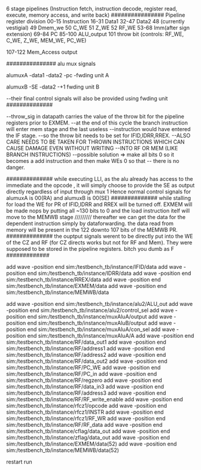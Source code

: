 6 stage pipelines (Instruction fetch, instruction decode, register  read,  execute,  memory  access, and  write  back)
################
Pipeline register division
00-15  Instruction
16-31  Data1
32-47  Data2
48  (currently vestigial)
49     Dmem_we
50     C_WE
51     Z_WE
52     RF_WE
53-68  Imm(after sign extension)
69-84  PC
85-100 ALU_output
101    throw bit (controls: RF_WE, C_WE, Z_WE, MEM_WE, PC_WE)

107-122 Mem_Access output 

###############
alu mux signals

alumuxA
-data1
-data2
-pc
-fwding unit A

alumuxB
-SE
-data2
-+1
fwding unit B

--their final control signals will also be provided using fwding unit
##############

--throw_sig in datapath carries the value of the throw bit for the pipeline registers prior to EXMEM.
    --at the end of this cycle the branch instruction will enter mem stage and the last useless
    --instruction would have entered the IF stage.
    --so the throw bit needs to be set for IFID,IDRR,RREX.
    --ALSO CARE NEEDS TO BE TAKEN FOR THROWN INSTRUCTIONS WHICH CAN CAUSE DAMAGE EVEN WITHOUT WRITING 
    --INTO RF OR MEM (LIKE BRANCH INSTRUCTIONS)
    --possible solution => make all bits 0 so it becomes a add instruction and then make WEs 0 so that 
    -- there is no danger.

##############
while executing LLI, as the alu already has access to the immediate and the opcode , it will simply choose to provide the SE as output directly regardless of input through mux 1
Hence normal control signals for alumuxA is 00(RA) and alumuxB is 00(SE)
##############
while stalling for load 
the WE for PR of IFID,IDRR and RREX will be turned off.
EXMEM will be made nops by putting all ~130 bits to 0
and the load instruction itelf will move to the MEMWB stage
/////////
thereafter we can get the data for the dependent instruction simply by dataforwarding.
the data read from memory will be present in the 122 downto 107 bits of the MEMWB PR.
##############
the ouptput signals werent to be directly put into the WE of the CZ and RF (for CZ directs works but not for RF and Mem). They were supposed to be stored in the pipeline registers. bitch you dumb as F
#############

add wave -position end  sim:/testbench_tb/instance/IFID/data
add wave -position end  sim:/testbench_tb/instance/IDRR/data
add wave -position end  sim:/testbench_tb/instance/RREX/data
add wave -position end  sim:/testbench_tb/instance/EXMEM/data
add wave -position end  sim:/testbench_tb/instance/MEMWB/data

add wave -position end  sim:/testbench_tb/instance/alu2/ALU_out
add wave -position end  sim:/testbench_tb/instance/alu2/control_sel
add wave -position end  sim:/testbench_tb/instance/muxAluA/output
add wave -position end  sim:/testbench_tb/instance/muxAluB/output
add wave -position end  sim:/testbench_tb/instance/muxAluA/con_sel
add wave -position end  sim:/testbench_tb/instance/muxAluA/A
add wave -position end  sim:/testbench_tb/instance/RF/data_out1
add wave -position end  sim:/testbench_tb/instance/RF/address1
add wave -position end  sim:/testbench_tb/instance/RF/address2
add wave -position end  sim:/testbench_tb/instance/RF/data_out2
add wave -position end  sim:/testbench_tb/instance/RF/PC_WE
add wave -position end  sim:/testbench_tb/instance/RF/PC_in
add wave -position end  sim:/testbench_tb/instance/RF/regzero
add wave -position end  sim:/testbench_tb/instance/RF/data_in3
add wave -position end  sim:/testbench_tb/instance/RF/address3
add wave -position end  sim:/testbench_tb/instance/RF/RF_write_enable
add wave -position end  sim:/testbench_tb/instance/rfcz1/opcode
add wave -position end  sim:/testbench_tb/instance/rfcz1/INSTR
add wave -position end  sim:/testbench_tb/instance/rfcz1/RF_WR
add wave -position end  sim:/testbench_tb/instance/RF/RF_data
add wave -position end  sim:/testbench_tb/instance/cflag/data_out
add wave -position end  sim:/testbench_tb/instance/zflag/data_out
add wave -position end  sim:/testbench_tb/instance/EXMEM/data(52)
add wave -position end  sim:/testbench_tb/instance/MEMWB/data(52)

restart
run